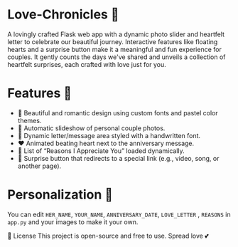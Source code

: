 # Love-Chronicles  💖 
A lovingly crafted Flask web app with a dynamic photo slider and heartfelt letter to celebrate our beautiful journey. Interactive features like floating hearts and a surprise button make it a meaningful and fun experience for couples.
  It gently counts the days we've shared and unveils a collection of heartfelt surprises, each crafted with love just for you.

# Features 🌸 
- 🎨 Beautiful and romantic design using custom fonts and pastel color themes.
- 📸 Automatic slideshow of personal couple photos.
- 📝 Dynamic letter/message area styled with a handwritten font.
- ❤️ Animated beating heart next to the anniversary message.
- 💌 List of “Reasons I Appreciate You” loaded dynamically.
- 🎁 Surprise button that redirects to a special link (e.g., video, song, or another page).

# Personalization  💌 
You can edit `HER_NAME`, `YOUR_NAME`, `ANNIVERSARY_DATE`, `LOVE_LETTER` , `REASONS` in `app.py` and your images to make it your own.

📄 License
This project is open-source and free to use. Spread love 💕
